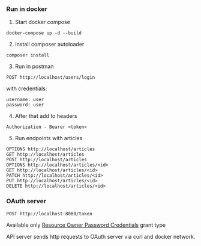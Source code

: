 ### Run in docker

1. Start docker compose
```
docker-compose up -d --build
```

2. Install composer autoloader
```
composer install
```

3. Run in postman
```
POST http://localhost/users/login
```
with credentials:
```
username: user
password: user
```

4. After that add to headers
```
Authorization - Bearer <token>
```

5. Run endpoints with articles
```
OPTIONS http://localhost/articles
GET http://localhost/articles
POST http://localhost/articles
OPTIONS http://localhost/articles/<id>
GET http://localhost/articles/<id>
PATCH http://localhost/articles/<id>
PUT http://localhost/articles/<id>
DELETE http://localhost/articles/<id>
```

### OAuth server

```
POST http://localhost:8080/token
```

Available only [Resource Owner Password Credentials](https://tools.ietf.org/html/draft-ietf-oauth-v2-13#section-4.3) grant type

API server sends http requests to OAuth server via curl and docker network.